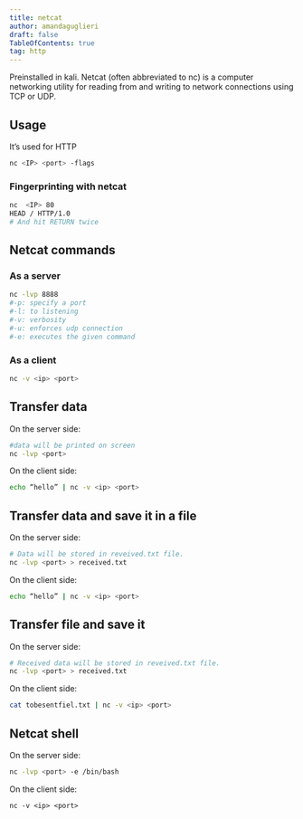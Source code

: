 ```yaml
---
title: netcat
author: amandaguglieri
draft: false
TableOfContents: true
tag: http
---
```


Preinstalled in kali. Netcat (often abbreviated to nc) is a computer networking utility for reading from and writing to network connections using TCP or UDP.

## Usage

It’s used for HTTP

```bash
nc <IP> <port> -flags
```

### Fingerprinting with netcat

```bash
nc  <IP> 80
HEAD / HTTP/1.0     
# And hit RETURN twice
```

## Netcat commands


### As a server

```bash
nc -lvp 8888
#-p: specify a port
#-l: to listening
#-v: verbosity
#-u: enforces udp connection
#-e: executes the given command
```

### As a client

```bash
nc -v <ip> <port>
```


## Transfer data

On the server side:

```bash
#data will be printed on screen
nc -lvp <port>  
```

On the client side:

```bash
echo “hello” | nc -v <ip> <port>
```



## Transfer data and save it in a file

On the server side: 

```bash
# Data will be stored in reveived.txt file.
nc -lvp <port> > received.txt   
```

On the client side:

```bash
echo “hello” | nc -v <ip> <port>
```

## Transfer file and save it 

On the server side: 

```bash
# Received data will be stored in reveived.txt file.
nc -lvp <port> > received.txt   
```

On the client side:

```bash
cat tobesentfiel.txt | nc -v <ip> <port>
```

## Netcat shell

On the server side:

```bash
nc -lvp <port> -e /bin/bash
```

On the client side:

```ash
nc -v <ip> <port>
```

